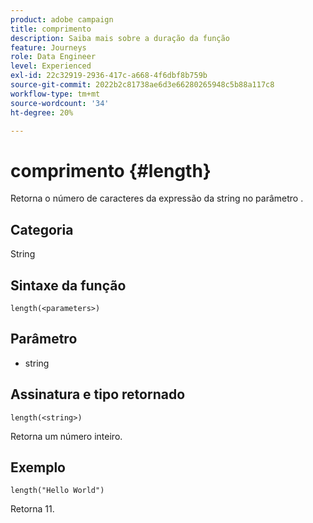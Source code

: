 ```yaml
---
product: adobe campaign
title: comprimento
description: Saiba mais sobre a duração da função
feature: Journeys
role: Data Engineer
level: Experienced
exl-id: 22c32919-2936-417c-a668-4f6dbf8b759b
source-git-commit: 2022b2c81738ae6d3e66280265948c5b88a117c8
workflow-type: tm+mt
source-wordcount: '34'
ht-degree: 20%

---
```


# comprimento {#length}

Retorna o número de caracteres da expressão da string no parâmetro .

## Categoria

String

## Sintaxe da função

`length(<parameters>)`

## Parâmetro

* string

## Assinatura e tipo retornado

`length(<string>)`

Retorna um número inteiro.

## Exemplo

`length("Hello World")`

Retorna 11.
